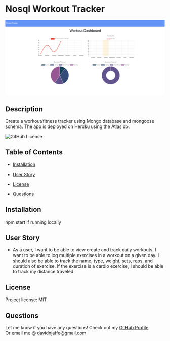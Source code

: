 # Nosql Workout Tracker

![Fitness Tracker](./assets/fitness-tracker-dashboard.png)

## Description 

Create a workout/fitness tracker using Mongo database and mongoose schema. The app is deployed on Heroku using the Atlas db.
                
![GitHub License](https://img.shields.io/badge/license-MIT-green.svg)

## Table of Contents
                                           
* [Installation](#installation)
* [User Story](#userstory)
* [License](#license)

* [Questions](#questions)
                    
## Installation
                      
npm start if running locally
                     
## User Story

* As a user, I want to be able to view create and track daily workouts. I want to be able to log multiple exercises in a workout on a given day. I should also be able to track the name, type, weight, sets, reps, and duration of exercise. If the exercise is a cardio exercise, I should be able to track my distance traveled.
                    
## License
                      
Project license: MIT
                                                        
## Questions
Let me know if you have any questions! Check out my [GitHub Profile](https://github.com/davidnjaffe)                 
Or email me @ <davidnjaffe@gmail.com>
                      
